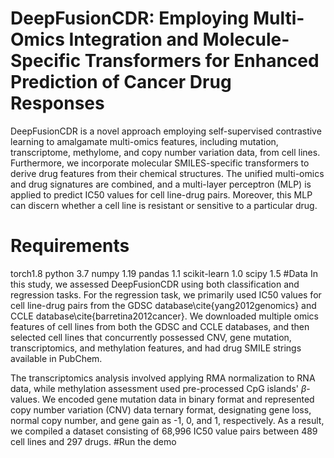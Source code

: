 # DeepFusionCDR: Employing Multi-Omics Integration and Molecule-Specific Transformers for Enhanced Prediction of Cancer Drug Responses
DeepFusionCDR is a novel approach employing self-supervised contrastive learning to amalgamate multi-omics features, including mutation, transcriptome, methylome, and copy number variation data, from cell lines. Furthermore, we incorporate molecular SMILES-specific transformers to derive drug features from their chemical structures. The unified multi-omics and drug signatures are combined, and a multi-layer perceptron (MLP) is applied to predict IC50 values for cell line-drug pairs. Moreover, this MLP can discern whether a cell line is resistant or sensitive to a particular drug.
# Requirements
torch1.8
python 3.7
numpy 1.19
pandas 1.1
scikit-learn 1.0
scipy 1.5
#Data
In this study, we assessed DeepFusionCDR using both classification and regression tasks. For the regression task, we primarily used IC50 values for cell line-drug pairs from the GDSC database\cite{yang2012genomics} and CCLE database\cite{barretina2012cancer}. We downloaded multiple omics features of cell lines from both the GDSC and CCLE databases, and then selected cell lines that concurrently possessed CNV, gene mutation, transcriptomics, and methylation features, and had drug SMILE strings available in PubChem.

The transcriptomics analysis involved applying RMA normalization to RNA data, while methylation assessment used pre-processed CpG islands' $\beta$-values. We encoded gene mutation data in binary format and represented copy number variation (CNV) data ternary format, designating gene loss, normal copy number, and gene gain as -1, 0, and 1, respectively. As a result, we compiled a dataset consisting of 68,996 IC50 value pairs between 489 cell lines and 297 drugs.
#Run the demo
